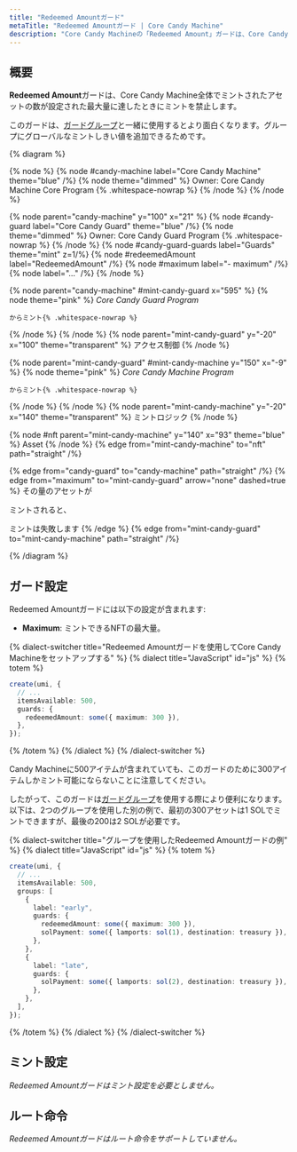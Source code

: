 ```yaml
---
title: "Redeemed Amountガード"
metaTitle: "Redeemed Amountガード | Core Candy Machine"
description: "Core Candy Machineの「Redeemed Amount」ガードは、Core Candy Machine全体でミントされたアセットの数が設定された最大量に達したときにミントを禁止します。"
---
```


## 概要

**Redeemed Amount**ガードは、Core Candy Machine全体でミントされたアセットの数が設定された最大量に達したときにミントを禁止します。

このガードは、[ガードグループ](/core-candy-machine/guard-groups)と一緒に使用するとより面白くなります。グループにグローバルなミントしきい値を追加できるためです。

{% diagram  %}

{% node %}
{% node #candy-machine label="Core Candy Machine" theme="blue" /%}
{% node theme="dimmed" %}
Owner: Core Candy Machine Core Program {% .whitespace-nowrap %}
{% /node %}
{% /node %}

{% node parent="candy-machine" y="100" x="21" %}
{% node #candy-guard label="Core Candy Guard" theme="blue" /%}
{% node theme="dimmed" %}
Owner: Core Candy Guard Program {% .whitespace-nowrap %}
{% /node %}
{% node #candy-guard-guards label="Guards" theme="mint" z=1/%}
{% node #redeemedAmount label="RedeemedAmount" /%}
{% node #maximum label="- maximum" /%}
{% node label="..." /%}
{% /node %}

{% node parent="candy-machine" #mint-candy-guard x="595" %}
  {% node theme="pink" %}
    _Core Candy Guard Program_

    からミント{% .whitespace-nowrap %}
  {% /node %}
{% /node %}
{% node parent="mint-candy-guard" y="-20" x="100" theme="transparent" %}
  アクセス制御
{% /node %}

{% node parent="mint-candy-guard" #mint-candy-machine y="150" x="-9" %}
  {% node theme="pink" %}
    _Core Candy Machine Program_

    からミント{% .whitespace-nowrap %}
  {% /node %}
{% /node %}
{% node parent="mint-candy-machine" y="-20" x="140" theme="transparent" %}
  ミントロジック
{% /node %}

{% node #nft parent="mint-candy-machine" y="140" x="93" theme="blue" %}
  Asset
{% /node %}
{% edge from="mint-candy-machine" to="nft" path="straight" /%}

{% edge from="candy-guard" to="candy-machine" path="straight" /%}
{% edge from="maximum" to="mint-candy-guard" arrow="none" dashed=true %}
その量のアセットが

ミントされると、

ミントは失敗します
{% /edge %}
{% edge from="mint-candy-guard" to="mint-candy-machine" path="straight" /%}

{% /diagram %}

## ガード設定

Redeemed Amountガードには以下の設定が含まれます:

- **Maximum**: ミントできるNFTの最大量。

{% dialect-switcher title="Redeemed Amountガードを使用してCore Candy Machineをセットアップする" %}
{% dialect title="JavaScript" id="js" %}
{% totem %}

```ts
create(umi, {
  // ...
  itemsAvailable: 500,
  guards: {
    redeemedAmount: some({ maximum: 300 }),
  },
});
```

{% /totem %}
{% /dialect %}
{% /dialect-switcher %}

Candy Machineに500アイテムが含まれていても、このガードのために300アイテムしかミント可能にならないことに注意してください。

したがって、このガードは[ガードグループ](/core-candy-machine/guard-groups)を使用する際により便利になります。以下は、2つのグループを使用した別の例で、最初の300アセットは1 SOLでミントできますが、最後の200は2 SOLが必要です。

{% dialect-switcher title="グループを使用したRedeemed Amountガードの例" %}
{% dialect title="JavaScript" id="js" %}
{% totem %}

```ts
create(umi, {
  // ...
  itemsAvailable: 500,
  groups: [
    {
      label: "early",
      guards: {
        redeemedAmount: some({ maximum: 300 }),
        solPayment: some({ lamports: sol(1), destination: treasury }),
      },
    },
    {
      label: "late",
      guards: {
        solPayment: some({ lamports: sol(2), destination: treasury }),
      },
    },
  ],
});
```

{% /totem %}
{% /dialect %}
{% /dialect-switcher %}

## ミント設定

_Redeemed Amountガードはミント設定を必要としません。_

## ルート命令

_Redeemed Amountガードはルート命令をサポートしていません。_
